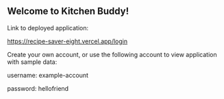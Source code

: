 ## Welcome to Kitchen Buddy!

Link to deployed application:

https://recipe-saver-eight.vercel.app/login


Create your own account, or use the following account to view application with sample data:

username: example-account

password: hellofriend

